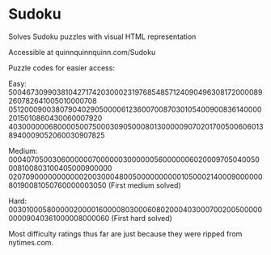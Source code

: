 # Sudoku
Solves Sudoku puzzles with visual HTML representation

Accessible at quinnquinnquinn.com/Sudoku

Puzzle codes for easier access:

Easy:  
500467309903810427174203000231976854857124090496308172000089260782641005010000708
051200090038079040290500006123600700870301054009008361400002015010860430060007920
403000000680000500750003090500080130000090702017005006060138940009052060030907825

Medium:  
000407050030600000070000003000000560000006020009705040050008100803100405000900000
020709000000000002003000480050000000000105000214000900000080190081050760000003050 (First medium solved)

Hard:  
003010005800000200001600008030006080200040300070020050000000009040361000008000060 (First hard solved)

Most difficulty ratings thus far are just because they were ripped from nytimes.com.
